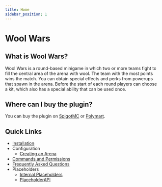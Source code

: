 ```yaml
---
title: Home
sidebar_position: 1
---
```


# Wool Wars

## What is Wool Wars?

Wool Wars is a round-based minigame in which two or more teams fight to fill the central area of the arena with wool.
The team with the most points wins the match. You can obtain special effects and perks from powerups that spawn in the
arena. Before the start of each round players can choose a kit, which also has a special ability that can be used once.

## Where can I buy the plugin?

You can buy the plugin on [SpigotMC](https://www.spigotmc.org/resources/105548/)
or [Polymart](https://polymart.org/r/2551).

## Quick Links

- [Installation](/wool-wars/installation)
- Configuration
    - [Creating an Arena](/wool-wars/configuration/creating-an-arena)
- [Commands and Permissions](/wool-wars/commands-and-permissions)
- [Frequently Asked Questions](/wool-wars/frequently-asked-questions)
- Placeholders
    - [Internal Placeholders](/wool-wars/placeholders/internal-placeholders)
    - [PlaceholderAPI](/wool-wars/placeholders/placeholderapi)
